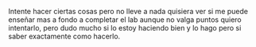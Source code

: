 Intente hacer ciertas cosas pero no lleve a nada quisiera ver si me puede enseñar mas a fondo a completar el lab aunque no valga puntos
quiero intentarlo, pero dudo mucho si lo estoy haciendo bien y lo hago pero si saber exactamente como hacerlo.